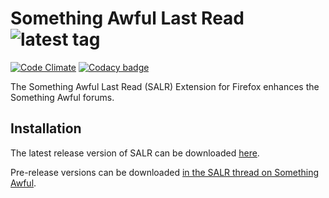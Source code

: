 # Something Awful Last Read ![latest tag](https://img.shields.io/github/tag/astral-sa/salr.svg)
[![Code Climate](https://codeclimate.com/github/astral-sa/salr/badges/gpa.svg)](https://codeclimate.com/github/astral-sa/salr) [![Codacy badge](https://www.codacy.com/project/badge/42e5adfab4b24dfab994e6e0bd0d023f)](https://www.codacy.com/app/astral-sa/salr)

The Something Awful Last Read (SALR) Extension for Firefox enhances the Something Awful forums.

## Installation

The latest release version of SALR can be downloaded [here](https://github.com/astral-sa/salr/raw/master/salastread.xpi).

Pre-release versions can be downloaded [in the SALR thread on Something Awful](http://forums.somethingawful.com/showthread.php?threadid=2571027&goto=lastpost).
